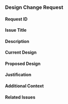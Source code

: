 
### Design Change Request

#### Request ID

#### Issue Title

#### Description

#### Current Design

#### Proposed Design

#### Justification

#### Additional Context

#### Related Issues


